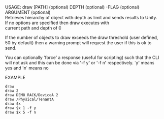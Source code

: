 USAGE:  draw [PATH] (optional) DEPTH (optional) -FLAG (optional) ARGUMENT (optional)   
Retrieves hierarchy of object with depth as limit and sends results to Unity.
If no options are specified then draw executes with    
current path and depth of 0          

If the number of objects to draw exceeds the draw threshold (user defined, 50 by default) then a warning prompt will request the user if this is ok to send. 

You can optionally 'force' a response (useful for scripting) such that the CLI will not ask and this can be done via '-f y' or '-f n' respectively. 'y' means yes and 'n' means no

EXAMPLE   

    draw   
    draw 2  
    draw DEMO_RACK/DeviceA 2
    draw /Physical/TenantA
    draw $x
    draw $x 1 -f y
    draw $x 5 -f n